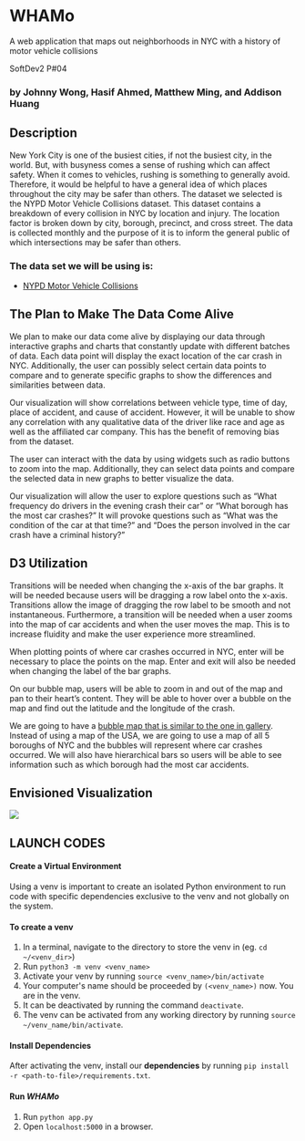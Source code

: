 # WHAMo
A web application that maps out neighborhoods in NYC with a history of motor vehicle collisions
         
SoftDev2  P#04
### by Johnny Wong, Hasif Ahmed, Matthew Ming, and Addison Huang

## Description
New York City is one of the busiest cities, if not the busiest city, in the world. But, with busyness comes a sense of rushing which can affect safety. When it comes to vehicles, rushing is something to generally avoid. Therefore, it would be helpful to have a general idea of which places throughout the city may be safer than others. 
The dataset we selected is the NYPD Motor Vehicle Collisions dataset. This dataset contains a breakdown of every collision in NYC by location and injury. The location factor is broken down by city, borough, precinct, and cross street. The data is collected monthly and the purpose of it is to inform the general public of which intersections may be safer than others. 
### The data set we will be using is:
- [NYPD Motor Vehicle Collisions](https://data.cityofnewyork.us/Public-Safety/NYPD-Motor-Vehicle-Collisions/h9gi-nx95?fbclid=IwAR1oCtMJ3B-d1bDWUMtCx0rau8BirVrvp1gHvMB2ZKpuilWwAzpQbXVy0rs)

## The Plan to Make The Data Come Alive
We plan to make our data come alive by displaying our data through interactive graphs and charts that constantly update with different batches of data. Each data point will display the exact location of the car crash in NYC. Additionally, the user can possibly select certain data points to compare and to generate specific graphs to show the differences and similarities between data.

Our visualization will show correlations between vehicle type, time of day, place of accident, and cause of accident. However, it will be unable to show any correlation with any qualitative data of the driver like race and age as well as the affiliated car company. This has the benefit of removing bias from the dataset.

The user can interact with the data by using widgets such as radio buttons to zoom into the map. Additionally, they can select data points and compare the selected data in new graphs to better visualize the data.

Our visualization will allow the user to explore questions such as “What frequency do drivers in the evening crash their car” or “What borough has the most car crashes?” It will provoke questions such as “What was the condition of the car at that time?” and “Does the person involved in the car crash have a criminal history?”

## D3 Utilization
Transitions will be needed when changing the x-axis of the bar graphs. It will be needed because users will be dragging a row label onto the x-axis. Transitions allow the image of dragging the row label to be smooth and not instantaneous. Furthermore, a transition will be needed when a user zooms into the map of car accidents and when the user moves the map. This is to increase fluidity and make the user experience more streamlined.

When plotting points of where car crashes occurred in NYC, enter will be necessary to place the points on the map. Enter and exit will also be needed when changing the label of the bar graphs.

On our bubble map, users will be able to zoom in and out of the map and pan to their heart’s content. They will be able to hover over a bubble on the map and find out the latitude and the longitude of the crash.

We are going to have a [bubble map that is similar to the one in gallery](https://observablehq.com/@d3/bubble-map). Instead of using a map of the USA, we are going to use a map of all 5 boroughs of NYC and the bubbles will represent where car crashes occurred. We will also have hierarchical bars so users will be able to see information such as which borough had the most car accidents.

## Envisioned Visualization
![](doc/visual.png)

## LAUNCH CODES
#### Create a Virtual Environment
Using a venv is important to create an isolated Python environment to run code with specific dependencies exclusive to the venv and not globally on the system.
#### To create a venv
1. In a terminal, navigate to the directory to store the venv in (eg. `cd ~/<venv_dir>`)
2. Run `python3 -m venv <venv_name>`
3. Activate your venv by running `source <venv_name>/bin/activate`
4. Your computer's name should be proceeded by `(<venv_name>)` now. You are in the venv.
5. It can be deactivated by running the command `deactivate`.
6. The venv can be activated from any working directory by running `source ~/venv_name/bin/activate`.
#### Install Dependencies
After activating the venv, install our __dependencies__ by running `pip install -r <path-to-file>/requirements.txt`.
#### Run _WHAMo_
1. Run `python app.py`
2. Open `localhost:5000` in a browser.


